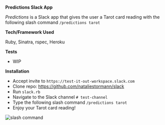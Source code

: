 **Predictions Slack App**


_Predictions_ is a Slack app that gives the user a Tarot card reading with 
the following slash command `/predictions tarot`

**Tech/Framework Used**

Ruby, Sinatra, rspec, Heroku     

**Tests**

* WIP 

**Installation**

* Accept invite to `https://test-it-out-workspace.slack.com` 
* Clone repo: https://github.com/nataliestormann/slack
* Run `slack.rb`
* Navigate to the Slack channel `# test-channel`
* Type the following slash command `/predictions tarot`
* Enjoy your Tarot card reading!

![slash command](slashcommand.gif)
